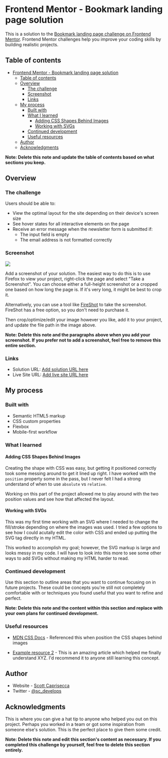 # Frontend Mentor - Bookmark landing page solution

This is a solution to the [Bookmark landing page challenge on Frontend Mentor](https://www.frontendmentor.io/challenges/bookmark-landing-page-5d0b588a9edda32581d29158). Frontend Mentor challenges help you improve your coding skills by building realistic projects. 

## Table of contents

- [Frontend Mentor - Bookmark landing page solution](#frontend-mentor---bookmark-landing-page-solution)
  - [Table of contents](#table-of-contents)
  - [Overview](#overview)
    - [The challenge](#the-challenge)
    - [Screenshot](#screenshot)
    - [Links](#links)
  - [My process](#my-process)
    - [Built with](#built-with)
    - [What I learned](#what-i-learned)
      - [Adding CSS Shapes Behind Images](#adding-css-shapes-behind-images)
      - [Working with SVGs](#working-with-svgs)
    - [Continued development](#continued-development)
    - [Useful resources](#useful-resources)
  - [Author](#author)
  - [Acknowledgments](#acknowledgments)

**Note: Delete this note and update the table of contents based on what sections you keep.**

## Overview

### The challenge

Users should be able to:

- View the optimal layout for the site depending on their device's screen size
- See hover states for all interactive elements on the page
- Receive an error message when the newsletter form is submitted if:
  - The input field is empty
  - The email address is not formatted correctly

### Screenshot

![](./screenshot.jpg)

Add a screenshot of your solution. The easiest way to do this is to use Firefox to view your project, right-click the page and select "Take a Screenshot". You can choose either a full-height screenshot or a cropped one based on how long the page is. If it's very long, it might be best to crop it.

Alternatively, you can use a tool like [FireShot](https://getfireshot.com/) to take the screenshot. FireShot has a free option, so you don't need to purchase it. 

Then crop/optimize/edit your image however you like, add it to your project, and update the file path in the image above.

**Note: Delete this note and the paragraphs above when you add your screenshot. If you prefer not to add a screenshot, feel free to remove this entire section.**

### Links

- Solution URL: [Add solution URL here](https://your-solution-url.com)
- Live Site URL: [Add live site URL here](https://your-live-site-url.com)

## My process

### Built with

- Semantic HTML5 markup
- CSS custom properties
- Flexbox
- Mobile-first workflow

### What I learned

#### Adding CSS Shapes Behind Images
Creating the shape with CSS was easy, but getting it positioned correctly took some messing around to get it lined up right. I have worked with the `position` property some in the pass, but I never felt I had a strong understand of when to use `absolute` vs `relative`.

Working on this part of the project allowed me to play around with the two position values and see how that affected the layout. 

#### Working with SVGs
This was my first time working with an SVG where I needed to change the fill/stroke depending on where the images was used. I tried a few options to see how I could acutally edit the color with CSS and ended up putting the SVG tag directly in my HTML. 

This worked to accomplish my goal; however, the SVG markup is large and looks messy in my code. I will have to look into this more to see some other ways to add SVGs without making my HTML harder to read. 

### Continued development

Use this section to outline areas that you want to continue focusing on in future projects. These could be concepts you're still not completely comfortable with or techniques you found useful that you want to refine and perfect.

**Note: Delete this note and the content within this section and replace with your own plans for continued development.**

### Useful resources

- [MDN CSS Docs](https://developer.mozilla.org/en-US/docs/Web/CSS/position) - Referenced this when position the CSS shapes behind images



- [Example resource 2](https://www.example.com) - This is an amazing article which helped me finally understand XYZ. I'd recommend it to anyone still learning this concept.

## Author

- Website - [Scott Caprisecca](https://scottcaprisecca.com)
- Twitter - [@sc_develops](https://www.twitter.com/sc_develops)

## Acknowledgments

This is where you can give a hat tip to anyone who helped you out on this project. Perhaps you worked in a team or got some inspiration from someone else's solution. This is the perfect place to give them some credit.

**Note: Delete this note and edit this section's content as necessary. If you completed this challenge by yourself, feel free to delete this section entirely.**
